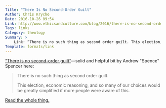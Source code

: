 ```yaml
---
Title: "There Is No Second-Order Guilt"
Author: Chris Krycho
Date: 2016-10-26 09:54
Link: http://www.ethicsandculture.com/blog/2016/there-is-no-second-order-guilt
Tags: links
Category: theology
Summary: >
    Link: “There is no such thing as second order guilt. This election, economic reasoning, and so many of our choices would be greatly simplified if more people were aware of this.”
Template: formats/link
---
```


[“There is no second-order guilt”][link]—solid and helpful bit by Andrew "Spence" Spencer here:

> There is no such thing as second order guilt.
>
> This election, economic reasoning, and so many of our choices would be greatly simplified if more people were aware of this.

[Read the whole thing.][link]

[link]: http://www.ethicsandculture.com/blog/2016/there-is-no-second-order-guilt
